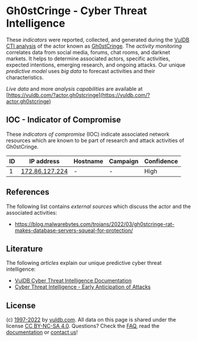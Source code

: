 # Gh0stCringe - Cyber Threat Intelligence

These _indicators_ were reported, collected, and generated during the [VulDB CTI analysis](https://vuldb.com/?kb.cti) of the actor known as [Gh0stCringe](https://vuldb.com/?actor.gh0stcringe). The _activity monitoring_ correlates data from social media, forums, chat rooms, and darknet markets. It helps to determine associated actors, specific activities, expected intentions, emerging research, and ongoing attacks. Our unique _predictive model_ uses _big data_ to forecast activities and their characteristics.

_Live data_ and more _analysis capabilities_ are available at [https://vuldb.com/?actor.gh0stcringe](https://vuldb.com/?actor.gh0stcringe)

## IOC - Indicator of Compromise

These _indicators of compromise_ (IOC) indicate associated network resources which are known to be part of research and attack activities of Gh0stCringe.

ID | IP address | Hostname | Campaign | Confidence
-- | ---------- | -------- | -------- | ----------
1 | [172.86.127.224](https://vuldb.com/?ip.172.86.127.224) | - | - | High

## References

The following list contains _external sources_ which discuss the actor and the associated activities:

* https://blog.malwarebytes.com/trojans/2022/03/gh0stcringe-rat-makes-database-servers-squeal-for-protection/

## Literature

The following _articles_ explain our unique predictive cyber threat intelligence:

* [VulDB Cyber Threat Intelligence Documentation](https://vuldb.com/?kb.cti)
* [Cyber Threat Intelligence - Early Anticipation of Attacks](https://www.scip.ch/en/?labs.20201022)

## License

(c) [1997-2022](https://vuldb.com/?kb.changelog) by [vuldb.com](https://vuldb.com/?kb.about). All data on this page is shared under the license [CC BY-NC-SA 4.0](https://creativecommons.org/licenses/by-nc-sa/4.0/). Questions? Check the [FAQ](https://vuldb.com/?kb.faq), read the [documentation](https://vuldb.com/?kb) or [contact us](https://vuldb.com/?contact)!
